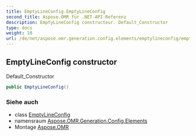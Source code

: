 ```yaml
---
title: EmptyLineConfig.EmptyLineConfig
second_title: Aspose.OMR für .NET-API-Referenz
description: EmptyLineConfig constructeur. Default_Constructor
type: docs
weight: 10
url: /de/net/aspose.omr.generation.config.elements/emptylineconfig/emptylineconfig/
---
```

## EmptyLineConfig constructor

Default_Constructor

```csharp
public EmptyLineConfig()
```

### Siehe auch

* class [EmptyLineConfig](../)
* namensraum [Aspose.OMR.Generation.Config.Elements](../../emptylineconfig/)
* Montage [Aspose.OMR](../../../)


